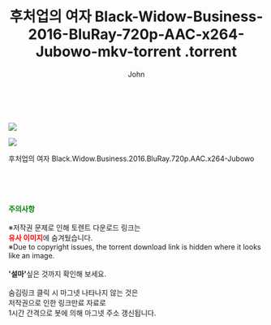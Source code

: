 ﻿---
layout: post
title:  "                   후처업의 여자 Black-Widow-Business-2016-BluRay-720p-AAC-x264-Jubowo-mkv-torrent                .torrent"
author: John
categories: [ 영화 ]
tags: [  ]
image: https://torrentrj57.com/uploadfile/full/fc85322321d92f0382d6797a1ddc09e26512400a.jpg"/></p><p><img src="https://torrentrj57.com/uploadfile/full/30fb75b44853fbb5062b538ef9ed4e1bbe0d7f4c.jpg 
description: "                   후처업의 여자 Black-Widow-Business-2016-BluRay-720p-AAC-x264-Jubowo-mkv-torrent                 torrent 정보 공유"
toc: true
toc_sticky: true
---

<br>
<p><img src="https://torrentrj57.com/uploadfile/full/fc85322321d92f0382d6797a1ddc09e26512400a.jpg"/></p><p><img src="https://torrentrj57.com/uploadfile/full/30fb75b44853fbb5062b538ef9ed4e1bbe0d7f4c.jpg"/></p>
 후처업의 여자 Black.Widow.Business.2016.BluRay.720p.AAC.x264-Jubowo  
    
<br><br><br>
<p data-ke-size="size16"><b><span style="color: green;">주의사항</span></b><br /><br />※저작권 문제로 인해 토렌트 다운로드 링크는<br /><b><span style="color: red;">유사 이미지</span></b>에 숨겨뒀습니다.<br />※Due to copyright issues, the torrent download link is hidden where it looks like an image.<br /><br /><b>'설마'</b>싶은 것까지 확인해 보세요.<br /><br />숨김링크 클릭 시 마그넷 나타나지 않는 것은<br />저작권으로 인한 링크만료 자료로<br />1시간 간격으로 봇에 의해 마그넷 주소 갱신됩니다.</p>
